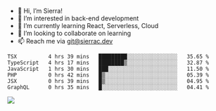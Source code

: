 - 👋 Hi, I’m Sierra!
- 👀 I’m interested in back-end development
- 🌱 I’m currently learning React, Serverless, Cloud
- 💞️ I’m looking to collaborate on learning
- 📫 Reach me via git@sierrac.dev

<!--START_SECTION:waka-->

```text
TSX          4 hrs 39 mins   █████████░░░░░░░░░░░░░░░░   35.65 %
TypeScript   4 hrs 17 mins   ████████▒░░░░░░░░░░░░░░░░   32.87 %
JavaScript   1 hrs 30 mins   ███░░░░░░░░░░░░░░░░░░░░░░   11.50 %
PHP          0 hrs 42 mins   █▒░░░░░░░░░░░░░░░░░░░░░░░   05.39 %
JSX          0 hrs 39 mins   █▒░░░░░░░░░░░░░░░░░░░░░░░   04.95 %
GraphQL      0 hrs 35 mins   █░░░░░░░░░░░░░░░░░░░░░░░░   04.41 %
```

<!--END_SECTION:waka-->


![](https://hit.yhype.me/github/profile?user_id=7351311)
